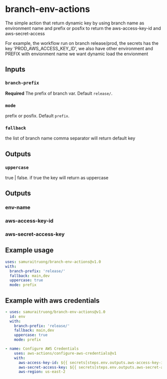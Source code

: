 # branch-env-actions

The simple action that return dynamic key by using branch name as environment name and prefix or posfix to return the aws-access-key-id and aws-secret-access

For example, the workflow run on branch release/prod, the secrets has the key 'PROD_AWS_ACCESS_KEY_ID', we also have other environment and PREFIX with envionment name we want dynamic load the envionment

## Inputs

### `branch-prefix`

**Required** The prefix of branch var. Default `release/`.

### `mode`

prefix or posfix. Default `prefix`.

### `fallback`

the list of branch name comma separator will return default key

## Outputs

### `uppercase`

true | false. if true the key will return as uppercase

## Outputs

### env-name

### aws-access-key-id

### aws-secret-access-key

## Example usage

```yml
uses: samuraitruong/branch-env-actions@v1.0
with:
  branch-prefix: 'release/'
  fallback: main,dev
  uppercase: true
  mode: prefix
```

## Example with aws credentials

```yml
- uses: samuraitruong/branch-env-actions@v1.0
  id: env
  with:
    branch-prefix: 'release/'
    fallback: main,dev
    uppercase: true
    mode: prefix

- name: Configure AWS Credentials
    uses: aws-actions/configure-aws-credentials@v1
    with:
      aws-access-key-id: ${{ secrets[steps.env.outputs.aws-access-key-id] }}
      aws-secret-access-key: ${{ secrets[steps.env.outputs.aws-secret-access-key] }}
      aws-region: us-east-2

```
